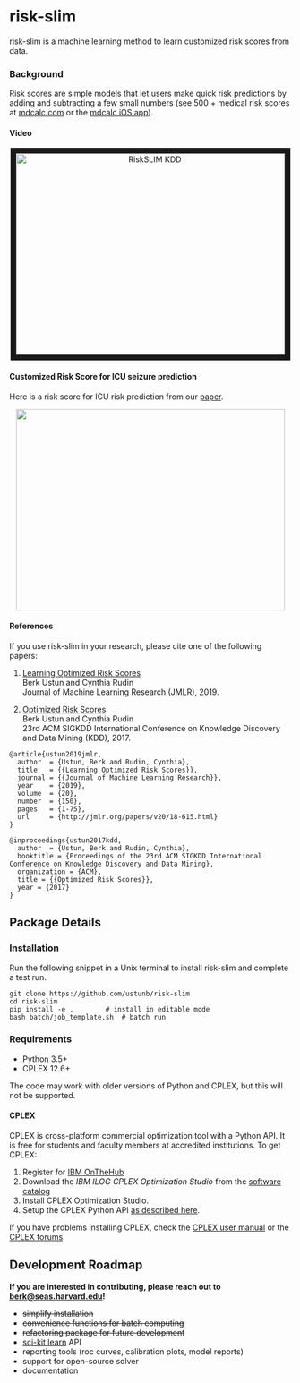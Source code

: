 risk-slim
========

risk-slim is a machine learning method to learn customized risk scores from data.

### Background 

Risk scores are simple models that let users make quick risk predictions by adding and subtracting a few small numbers (see 500 + medical risk scores at [mdcalc.com](https://www.mdcalc.com/) or the [mdcalc iOS app](https://itunes.apple.com/us/app/mdcalc-medical-calculators-clinical-scores/id1001640662?ls=1&mt=8)).

#### Video

<p align="center">
	<a href="http://www.youtube.com/watch?feature=player_embedded&v=WQDVejk17Aw" target="_blank">
		<img src="http://img.youtube.com/vi/WQDVejk17Aw/0.jpg" alt="RiskSLIM KDD" width="480" height="360" border="10" />
	</a>
</p>

#### Customized Risk Score for ICU seizure prediction 

Here is a risk score for ICU risk prediction from our [paper](http://www.berkustun.com/docs/ustun_2017_optimized_risk_scores.pdf). 

<div>
<p align="center">
<img src="https://github.com/ustunb/risk-slim/blob/master/images/risk_score_seizure.png" width="480" height="360" border="0"/>
</p>
</div>

#### References 

If you use risk-slim in your research, please cite one of the following papers:

1. <a href="http://jmlr.org/papers/v20/18-615.html" target="_blank">Learning Optimized Risk Scores</a> <br>
Berk Ustun and Cynthia Rudin<br>
Journal of Machine Learning Research (JMLR), 2019.

2. <a href="http://www.berkustun.com/docs/ustun_2017_optimized_risk_scores.pdf" target="_blank">Optimized Risk Scores</a> <br>
Berk Ustun and Cynthia Rudin<br>
23rd ACM SIGKDD International Conference on Knowledge Discovery and Data Mining (KDD), 2017.


```
@article{ustun2019jmlr,
  author  = {Ustun, Berk and Rudin, Cynthia},
  title   = {{Learning Optimized Risk Scores}},
  journal = {{Journal of Machine Learning Research}},
  year    = {2019},
  volume  = {20},
  number  = {150},
  pages   = {1-75},
  url     = {http://jmlr.org/papers/v20/18-615.html}
}

@inproceedings{ustun2017kdd,
  author  = {Ustun, Berk and Rudin, Cynthia},
  booktitle = {Proceedings of the 23rd ACM SIGKDD International Conference on Knowledge Discovery and Data Mining},
  organization = {ACM},
  title = {{Optimized Risk Scores}},
  year = {2017}
}
```

## Package Details

### Installation
  
Run the following snippet in a Unix terminal to install risk-slim and complete a test run.  

```
git clone https://github.com/ustunb/risk-slim
cd risk-slim
pip install -e . 		# install in editable mode  
bash batch/job_template.sh 	# batch run
```

### Requirements

- Python 3.5+ 
- CPLEX 12.6+
 
The code may work with older versions of Python and CPLEX, but this will not be supported. 

#### CPLEX 

CPLEX is cross-platform commercial optimization tool with a Python API. It is free for students and faculty members at accredited institutions. To get CPLEX:

1. Register for [IBM OnTheHub](https://ibm.onthehub.com/WebStore/Account/VerifyEmailDomain.aspx)
2. Download the *IBM ILOG CPLEX Optimization Studio* from the [software catalog](https://ibm.onthehub.com/WebStore/ProductSearchOfferingList.aspx?srch=CPLEX)
3. Install CPLEX Optimization Studio.
4. Setup the CPLEX Python API [as described here](https://www.ibm.com/support/knowledgecenter/SSSA5P_12.8.0/ilog.odms.cplex.help/CPLEX/GettingStarted/topics/set_up/Python_setup.html).

If you have problems installing CPLEX, check the [CPLEX user manual](http://www-01.ibm.com/support/knowledgecenter/SSSA5P/welcome) or the [CPLEX forums](https://www.ibm.com/developerworks/community/forums/html/forum?id=11111111-0000-0000-0000-000000002059). 

## Development Roadmap

**If you are interested in contributing, please reach out to [berk@seas.harvard.edu](mailto:berk@seas.harvard.edu)!**

- ~~simplify installation~~ 
- ~~convenience functions for batch computing~~
- ~~refactoring package for future development~~
- [sci-kit learn](http://scikit-learn.org/stable/developers/contributing.html#rolling-your-own-estimator) API
- reporting tools (roc curves, calibration plots, model reports)
- support for open-source solver
- documentation



